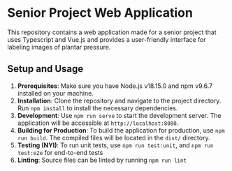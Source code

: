# Senior Project Web Application

This repository contains a web application made for a senior project that uses Typescript and Vue.js and provides a user-friendly interface for labeling images of plantar pressure.

## Setup and Usage

1. **Prerequisites**: Make sure you have Node.js v18.15.0 and npm v9.6.7 installed on your machine.
2. **Installation**: Clone the repository and navigate to the project directory. Run `npm install` to install the necessary dependencies.
3. **Development**: Use `npm run serve` to start the development server. The application will be accessible at `http://localhost:8080`.
4. **Building for Production**: To build the application for production, use `npm run build`. The compiled files will be located in the `dist/` directory.
5. **Testing (NYI)**: To run unit tests, use `npm run test:unit`, and `npm run test:e2e` for end-to-end tests
6. **Linting**: Source files can be linted by running `npm run lint`



<!-- ### Customize configuration -->
<!-- See [Configuration Reference](https://cli.vuejs.org/config/). -->
